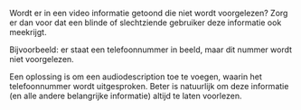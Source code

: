 <!-- @license CC0-1.0 -->

Wordt er in een video informatie getoond die niet wordt voorgelezen? Zorg er dan voor dat een blinde of slechtziende gebruiker deze informatie ook meekrijgt.

Bijvoorbeeld: er staat een telefoonnummer in beeld, maar dit nummer wordt niet voorgelezen.

Een oplossing is om een audiodescription toe te voegen, waarin het telefoonnummer wordt uitgesproken. Beter is natuurlijk om deze informatie (en alle andere belangrijke informatie) altijd te laten voorlezen.
